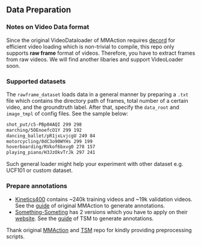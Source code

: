 ## Data Preparation

### Notes on Video Data format
Since the original VideoDataloader of MMAction requires [decord](https://github.com/zhreshold/decord) for efficient video loading which is non-trivial to compile, this repo only supports **raw frame** format of videos. Therefore, you have to extract frames from raw videos. We will find another libaries and support VideoLoader soon.

### Supported datasets
The `rawframe_dataset` loads data in a general manner by preparing a `.txt` file which contains the directory path of frames, total number of a certain video, and the groundtruth label. After that, specify the `data_root` and `image_tmpl` of config files. See the sample below:

```bash
shot_put/c5-PBp04AQI 299 298
marching/5OEnoefcO1Y 299 192
dancing_ballet/pR1jxLvjcgU 249 84
motorcycling/0dC3o90WYHs 299 199
hoverboarding/RVkof6bxvg0 278 157
playing_piano/H3JzOkvTrJk 297 241
```
Such general loader might help your experiment with other dataset e.g. UCF101 or custom dataset.

### Prepare annotations

- [Kinetics400](https://deepmind.com/research/open-source/open-source-datasets/kinetics/) contains ~240k training videos and ~19k validation videos. See the [guide](https://github.com/open-mmlab/mmaction/tree/master/data_tools/kinetics400/PREPARING_KINETICS400.md) of original MMAction to generate annotations.
- [Something-Someting](https://github.com/TwentyBN) has 2 versions which you have to apply on their [website](https://20bn.com/datasets/something-something). See the [guide](https://github.com/mit-han-lab/temporal-shift-module/tree/master/tools) of TSM to generate annotations.

Thank original [MMAction](https://github.com/open-mmlab/mmaction) and [TSM](https://github.com/mit-han-lab/temporal-shift-module) repo for kindly providing preprocessing scripts.
